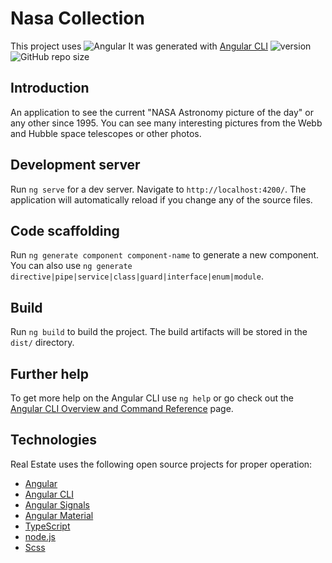 # Nasa Collection
This project uses ![Angular](https://img.shields.io/badge/Angular-DD0031?style=plastic&logo=angular&logoColor=white) It was generated with [Angular CLI](https://github.com/angular/angular-cli)
![version](https://img.shields.io/badge/angular%20cli%20version-16.2.1-blue?style=plastic) ![GitHub repo size](https://img.shields.io/github/repo-size/anmk/nasa-collection-angular-signals?style=plastic)

## Introduction
An application to see the current "NASA Astronomy picture of the day" or any other since 1995. You can see many interesting pictures from the Webb and Hubble space telescopes or other photos.

## Development server
Run `ng serve` for a dev server. Navigate to `http://localhost:4200/`. The application will automatically reload if you change any of the source files.

## Code scaffolding
Run `ng generate component component-name` to generate a new component. You can also use `ng generate directive|pipe|service|class|guard|interface|enum|module`.

## Build
Run `ng build` to build the project. The build artifacts will be stored in the `dist/` directory.

## Further help
To get more help on the Angular CLI use `ng help` or go check out the [Angular CLI Overview and Command Reference](https://angular.io/cli) page.

## Technologies
Real Estate uses the following open source projects for proper operation:
* [Angular](https://github.com/angular/angular)
* [Angular CLI](https://github.com/angular/angular-cli)
* [Angular Signals](https://angular.io/guide/signals)
* [Angular Material](https://material.angular.io)
* [TypeScript](https://github.com/microsoft/TypeScript)
* [node.js](https://nodejs.org/en/)
* [Scss](https://github.com/sass)
